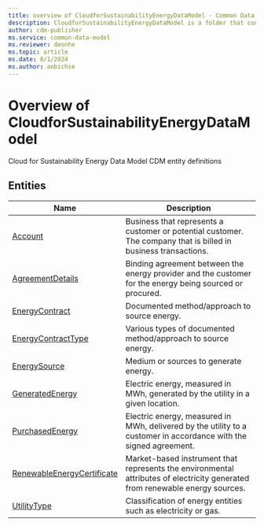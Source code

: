 ```yaml
---
title: overview of CloudforSustainabilityEnergyDataModel - Common Data Model | Microsoft Docs
description: CloudforSustainabilityEnergyDataModel is a folder that contains standard entities related to the Common Data Model.
author: cdm-publisher
ms.service: common-data-model
ms.reviewer: deonhe
ms.topic: article
ms.date: 8/1/2024
ms.author: anbichse
---
```


# Overview of CloudforSustainabilityEnergyDataModel

Cloud for Sustainability Energy Data Model CDM entity definitions  

## Entities

|Name|Description|
|---|---|
|[Account](Account.md)|Business that represents a customer or potential customer. The company that is billed in business transactions.|
|[AgreementDetails](AgreementDetails.md)|Binding agreement between the energy provider and the customer for the energy being sourced or procured.|
|[EnergyContract](EnergyContract.md)|Documented method/approach to source energy.|
|[EnergyContractType](EnergyContractType.md)|Various types of documented method/approach to source energy.|
|[EnergySource](EnergySource.md)|Medium or sources to generate energy.|
|[GeneratedEnergy](GeneratedEnergy.md)|Electric energy, measured in MWh, generated by the utility in a given location.|
|[PurchasedEnergy](PurchasedEnergy.md)|Electric energy, measured in MWh, delivered by the utility to a customer in accordance with the signed agreement.|
|[RenewableEnergyCertificate](RenewableEnergyCertificate.md)|Market-based instrument that represents the environmental attributes of electricity generated from renewable energy sources.|
|[UtilityType](UtilityType.md)|Classification of energy entities such as electricity or gas.|

